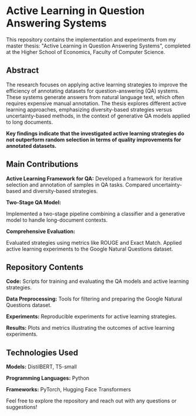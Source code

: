 # Active Learning in Question Answering Systems

This repository contains the implementation and experiments from my master thesis: "Active Learning in Question Answering Systems", completed at the Higher School of Economics, Faculty of Computer Science.

## Abstract

The research focuses on applying active learning strategies to improve the efficiency of annotating datasets for question-answering (QA) systems. These systems generate answers from natural language text, which often requires expensive manual annotation. The thesis explores different active learning approaches, emphasizing diversity-based strategies versus uncertainty-based methods, in the context of generative QA models applied to long documents.

**Key findings indicate that the investigated active learning strategies do not outperform random selection in terms of quality improvements for annotated datasets.**

## Main Contributions

**Active Learning Framework for QA:**
Developed a framework for iterative selection and annotation of samples in QA tasks. Compared uncertainty-based and diversity-based strategies.

**Two-Stage QA Model:**

Implemented a two-stage pipeline combining a classifier and a generative model to handle long-document contexts.

**Comprehensive Evaluation:**

Evaluated strategies using metrics like ROUGE and Exact Match. Applied active learning experiments to the Google Natural Questions dataset.

## Repository Contents

**Code:** Scripts for training and evaluating the QA models and active learning strategies.

**Data Preprocessing:** Tools for filtering and preparing the Google Natural Questions dataset.

**Experiments:** Reproducible experiments for active learning strategies.

**Results:** Plots and metrics illustrating the outcomes of active learning experiments.

## Technologies Used

**Models:** DistilBERT, T5-small

**Programming Languages:** Python

**Frameworks:** PyTorch, Hugging Face Transformers

Feel free to explore the repository and reach out with any questions or suggestions!
